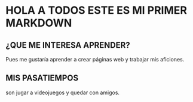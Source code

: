 # HOLA A TODOS ESTE ES MI PRIMER MARKDOWN
## ¿QUE ME INTERESA APRENDER?
Pues me gustaría aprender a crear páginas web y trabajar mis aficiones.

## MIS PASATIEMPOS
son jugar a videojuegos y quedar con amigos.
